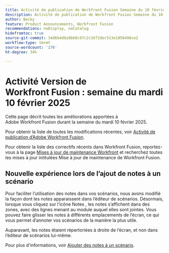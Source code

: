 ```yaml
---
title: Activité de publication de Workfront Fusion Semaine du 10 février 2025
description: Activité de publication de Workfront Fusion Semaine du 10 février 2025
author: Becky
feature: Product Announcements, Workfront Fusion
recommendations: noDisplay, noCatalog
hidefromtoc: true
source-git-commit: 34d6b4d6a9b60c97c2c16f2dec513e1856498ce2
workflow-type: tm+mt
source-wordcount: '176'
ht-degree: 34%

---
```


# Activité Version de Workfront Fusion : semaine du mardi 10 février 2025

Cette page décrit toutes les améliorations apportées à Adobe Workfront Fusion durant la semaine du mardi 10 février 2025.

Pour obtenir la liste de toutes les modifications récentes, voir [Activité de publication d’Adobe Workfront Fusion](/help/workfront-fusion/fusion-product-releases/fusion-release-activity.md).

Pour obtenir la liste des correctifs récents dans Workfront Fusion, reportez-vous à la page [Mises à jour de maintenance Workfront](https://experienceleague.adobe.com/en/docs/workfront-known-issues/releases/current-updates) et recherchez toutes les mises à jour intitulées Mise à jour de maintenance de Workfront Fusion.

## Nouvelle expérience lors de l’ajout de notes à un scénario

Pour faciliter l’utilisation des notes dans vos scénarios, nous avons modifié la façon dont les notes apparaissent dans l’éditeur de scénarios. Désormais, lorsque vous cliquez sur l’icône Notes , les notes s’affichent dans des zones, avec des lignes menant au module auquel elles sont jointes. Vous pouvez faire glisser les notes à différents emplacements de l’écran, ce qui vous permet d’annoter vos scénarios de la manière la plus utile.

Auparavant, les notes étaient répertoriées à droite de l’écran, et non dans l’éditeur de scénarios lui-même.

Pour plus d’informations, voir [Ajouter des notes à un scénario](/help/workfront-fusion/create-scenarios/config-scenarios-settings/add-notes-to-scenario.md).


